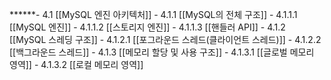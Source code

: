 ******- 4.1 [[MySQL 엔진 아키텍처]]
	- 4.1.1 [[MySQL의 전체 구조]]
		- 4.1.1.1 [[MySQL 엔진]]
		- 4.1.1.2 [[스토리지 엔진]]
		- 4.1.1.3 [[핸들러 API]]
	- 4.1.2 [[MySQL 스레딩 구조]]
		- 4.1.2.1 [[포그라운드 스레드(클라이언트 스레드)]]
		- 4.1.2.2 [[백그라운드 스레드]]
	- 4.1.3 [[메모리 할당 및 사용 구조]]
		- 4.1.3.1 [[글로벌 메모리 영역]]
		- 4.1.3.2 [[로컬 메모리 영역]]